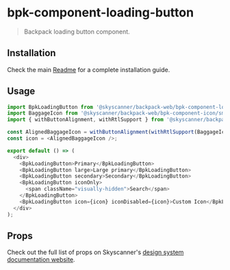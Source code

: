 # bpk-component-loading-button

> Backpack loading button component.

## Installation

Check the main [Readme](https://github.com/skyscanner/backpack#usage) for a complete installation guide.

## Usage

```js
import BpkLoadingButton from '@skyscanner/backpack-web/bpk-component-loading-button';
import BaggageIcon from '@skyscanner/backpack-web/bpk-component-icon/sm/baggage';
import { withButtonAlignment, withRtlSupport } from '@skyscanner/backpack-web/bpk-component-icon';

const AlignedBaggageIcon = withButtonAlignment(withRtlSupport(BaggageIcon));
const icon = <AlignedBaggageIcon />;

export default () => (
  <div>
    <BpkLoadingButton>Primary</BpkLoadingButton>
    <BpkLoadingButton large>Large primary</BpkLoadingButton>
    <BpkLoadingButton secondary>Secondary</BpkLoadingButton>
    <BpkLoadingButton iconOnly>
      <span className="visually-hidden">Search</span>
    </BpkLoadingButton>
    <BpkLoadingButton icon={icon} iconDisabled={icon}>Custom Icon</BpkLoadingButton>
  </div>
);
```

## Props

Check out the full list of props on Skyscanner's [design system documentation website](https://www.skyscanner.design/latest/components/button/web-eI5EFTLO#section-loading-button-props-3b).
